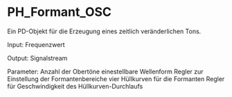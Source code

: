 # PH_Formant_OSC

Ein PD-Objekt für die Erzeugung eines zeitlich veränderlichen Tons.

Input: Frequenzwert

Output: Signalstream

  Parameter:
  Anzahl der Obertöne
  einestellbare Wellenform
  Regler zur Einstellung der Formantenbereiche
  vier Hüllkurven für die Formanten
  Regler für Geschwindigkeit des Hüllkurven-Durchlaufs
